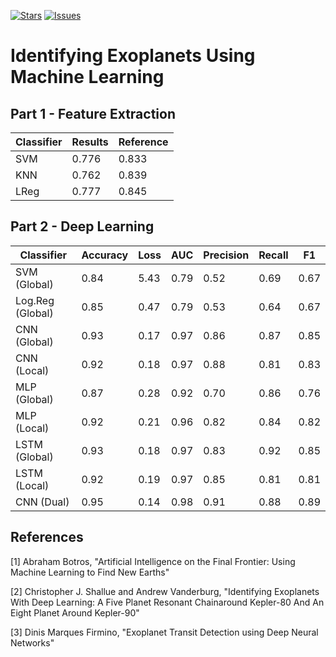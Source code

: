 [![Stars][stars-shield]][stars-url]
[![Issues][issues-shield]][issues-url]

# Identifying Exoplanets Using Machine Learning

## Part 1 - Feature Extraction

| Classifier | Results | Reference |
| ---------- | ------- | --------- |
| SVM        | 0.776   | 0.833     |
| KNN        | 0.762   | 0.839     |
| LReg       | 0.777   | 0.845     |

## Part 2 - Deep Learning

| Classifier       | Accuracy | Loss | AUC  | Precision | Recall | F1   |
| ---------------- | -------- | ---- | ---- | --------- | ------ | ---- |
| SVM (Global)     | 0.84     | 5.43 | 0.79 | 0.52      | 0.69   | 0.67 |
| Log.Reg (Global) | 0.85     | 0.47 | 0.79 | 0.53      | 0.64   | 0.67 |
| CNN (Global)     | 0.93     | 0.17 | 0.97 | 0.86      | 0.87   | 0.85 |
| CNN (Local)      | 0.92     | 0.18 | 0.97 | 0.88      | 0.81   | 0.83 |
| MLP (Global)     | 0.87     | 0.28 | 0.92 | 0.70      | 0.86   | 0.76 |
| MLP (Local)      | 0.92     | 0.21 | 0.96 | 0.82      | 0.84   | 0.82 |
| LSTM (Global)    | 0.93     | 0.18 | 0.97 | 0.83      | 0.92   | 0.85 |
| LSTM (Local)     | 0.92     | 0.19 | 0.97 | 0.85      | 0.81   | 0.81 |
| CNN (Dual)       | 0.95     | 0.14 | 0.98 | 0.91      | 0.88   | 0.89 |

## References

[1] Abraham Botros, "Artificial Intelligence on the Final Frontier: Using Machine Learning to Find New Earths"

[2] Christopher J. Shallue and Andrew Vanderburg, "Identifying Exoplanets With Deep Learning: A Five Planet Resonant Chainaround Kepler-80 And An Eight Planet Around Kepler-90"

[3] Dinis Marques Firmino, "Exoplanet Transit Detection using Deep Neural Networks"

[stars-shield]: https://img.shields.io/github/stars/DiogorPinheiro/Identifying-Exoplanets-Using-ML
[stars-url]: https://github.com/DiogorPinheiro/Identifying-Exoplanets-Using-ML/stargazers
[issues-shield]: https://img.shields.io/github/issues/DiogorPinheiro/Identifying-Exoplanets-Using-ML
[issues-url]: https://github.com/DiogorPinheiro/Identifying-Exoplanets-Using-ML/issues

